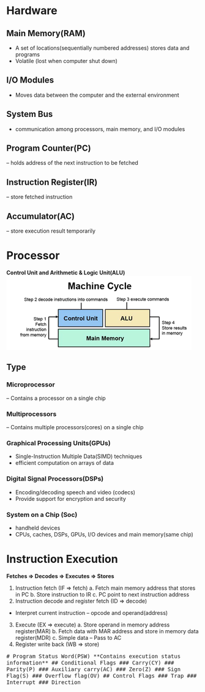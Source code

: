 # Hardware
## Main Memory(RAM)
- A set of locations(sequentially numbered addresses) stores data and programs
- Volatile (lost  when computer shut down)
## I/O Modules
- Moves data between the computer and the external environment
## System Bus
- communication among processors, main memory, and I/O modules
## Program Counter(PC)
– holds address of the next instruction to be fetched
## Instruction Register(IR)
– store fetched instruction
## Accumulator(AC)
– store execution result temporarily

# Processor
**Control Unit and Arithmetic & Logic Unit(ALU)**  
![Machine Cycle](../Image/machine_cycle.png)
## Type
### Microprocessor
– Contains a processor on a single chip
### Multiprocessors
– Contains multiple processors(cores) on a single chip
### Graphical Processing Units(GPUs)
- Single-Instruction Multiple Data(SIMD) techniques 
- efficient computation on arrays of data
### Digital Signal Processors(DSPs) 
- Encoding/decoding speech and video (codecs)
- Provide support for encryption and security
### System on a Chip (Soc)
- handheld devices
- CPUs, caches, DSPs, GPUs, I/O devices and main memory(same chip)

# Instruction Execution
**Fetches => Decodes => Executes => Stores**
1. Instruction fetch (IF => fetch)
  a. Fetch main memory address that stores in PC
  b. Store instruction to IR
  c. PC point to next instruction address
2. Instruction decode and register fetch (ID => decode)
  - Interpret current instruction – opcode and operand(address)
3. Execute (EX => execute)
  a. Store operand in memory address register(MAR)
  b. Fetch data with MAR address and store in memory data register(MDR)
  c. Simple data – Pass to AC
4. Register write back (WB => store)

<kbd>
# Program Status Word(PSW)
**Contains execution status information**
## Conditional Flags
### Carry(CY)
### Parity(P)
### Auxiliary carry(AC)
### Zero(Z)
### Sign Flag(S)
### Overflow flag(OV)
## Control Flags
### Trap
### Interrupt
### Direction
</kbd>
